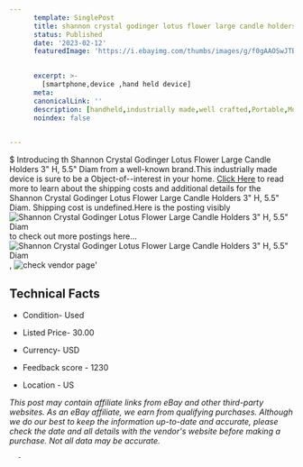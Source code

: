 ```yaml
---
      template: SinglePost
      title: shannon crystal godinger lotus flower large candle holders 3 h 5 5 diam
      status: Published
      date: '2023-02-12'
      featuredImage: 'https://i.ebayimg.com/thumbs/images/g/f0gAAOSwJTBh~0CE/s-l225.jpg'
       

      excerpt: >-
        [smartphone,device ,hand held device]
      meta:
      canonicalLink: ''
      description: [handheld,industrially made,well crafted,Portable,Mobile,Compact,Convenient,Lightweight,Maneuverable,Man-portable,Miniature,Carriable,Hand-held,Light,Holdable,Transportable,Mobile device,Pocket-sized,On-the-go,Wireless,Cordless,Compact size,Convenient size, smartphone,device ,hand held device]
      noindex: false
      

---
```

$
      Introducing th Shannon Crystal Godinger Lotus Flower Large Candle Holders 3" H, 5.5" Diam from a well-known brand.This industrially made device  is sure to be a Object-of--interest in your home. [Click Here](https://www.ebay.com/itm/175145232119?hash=item28c77826f7%3Ag%3Af0gAAOSwJTBh%7E0CE&mkevt=1&mkcid=1&mkrid=711-53200-19255-0&campid=%253CePNCampaignId%253E&customid=%253CreferenceId%253E&toolid=10049) to read more to learn about the shipping costs and additional details for the Shannon Crystal Godinger Lotus Flower Large Candle Holders 3" H, 5.5" Diam. Shipping cost is undefined.Here is the posting visibly ![Shannon Crystal Godinger Lotus Flower Large Candle Holders 3" H, 5.5" Diam](https://i.ebayimg.com/thumbs/images/g/f0gAAOSwJTBh~0CE/s-l225.jpg) to check out more postings here... ![Shannon Crystal Godinger Lotus Flower Large Candle Holders 3" H, 5.5" Diam](https://i.ebayimg.com/images/g/f0gAAOSwJTBh~0CE/s-l1600.jpg), ![check vendor page](https://origin-galleryplus.ebayimg.com/ws/web/175145232119_2_0_1/225x225.jpg,https://origin-galleryplus.ebayimg.com/ws/web/175145232119_3_0_1/225x225.jpg,https://origin-galleryplus.ebayimg.com/ws/web/175145232119_4_0_1/225x225.jpg,https://origin-galleryplus.ebayimg.com/ws/web/175145232119_5_0_1/225x225.jpg)'

      

 ## Technical Facts 



     
      

 - Condition- Used 


      

 - Listed Price- 30.00 


      

 - Currency- USD 


      

 - Feedback score - 1230 


      

 - Location - US 


      
      

 *_This post may contain affiliate links from eBay and other third-party websites. As an eBay affiliate, we earn from qualifying purchases. Although we do our best to keep the information up-to-date and accurate, please check the date and all details with the vendor's website before making a purchase. Not all data may be accurate._*




      -
